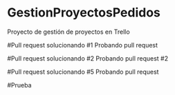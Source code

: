 # GestionProyectosPedidos
Proyecto de gestión de proyectos en Trello

#Pull request solucionando #1
Probando pull request

#Pull request solucionando #2
Probando pull request #2

#Pull request solucionando #5
Probando pull request 

#Prueba
